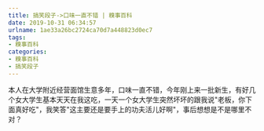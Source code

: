 ```yaml
---
title: 搞笑段子->口味一直不错 | 糗事百科
date: 2019-10-31 06:34:57
urlname: 1ae33a26bc2724ca70d7a448823d0ec7
tags: 
- 糗事百科
categories:
- 糗事百科
- 搞笑段子
---
```

本人在大学附近经营面馆生意多年，口味一直不错，今年刚上来一批新生，有好几个女大学生基本天天在我这吃，一天一个女大学生突然坏坏的跟我说"老板，你下面真好吃"，我笑答"这主要还是要手上的功夫活儿好啊"，事后想想是不是哪里不对？



